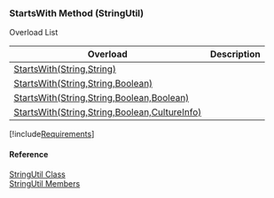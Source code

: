 ﻿### StartsWith Method (StringUtil)

Overload List

| Overload | Description |
| --- | --- |
| [StartsWith(String,String)](FChoice.Common~FChoice.Common.StringUtil~StartsWith(String,String).md) |   |
| [StartsWith(String,String,Boolean)](FChoice.Common~FChoice.Common.StringUtil~StartsWith(String,String,Boolean).md) |   |
| [StartsWith(String,String,Boolean,Boolean)](FChoice.Common~FChoice.Common.StringUtil~StartsWith(String,String,Boolean,Boolean).md) |   |
| [StartsWith(String,String,Boolean,CultureInfo)](FChoice.Common~FChoice.Common.StringUtil~StartsWith(String,String,Boolean,CultureInfo).md) |   |

[!include[Requirements](../partials/requirements.md)]



#### Reference

[StringUtil Class](FChoice.Common~FChoice.Common.StringUtil.md)  
[StringUtil Members](FChoice.Common~FChoice.Common.StringUtil_members.md)